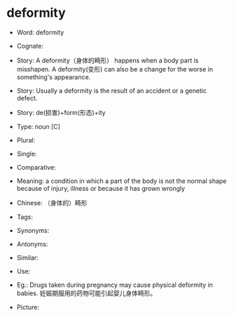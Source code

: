 # deformity

- Word: deformity
- Cognate: 
- Story: A deformity（身体的畸形） happens when a body part is misshapen. A deformity(变形) can also be a change for the worse in something's appearance.
- Story: Usually a deformity is the result of an accident or a genetic defect.
- Story: de(损害)+form(形态)+ity

- Type: noun [C]
- Plural: 
- Single: 
- Comparative: 
- Meaning: a condition in which a part of the body is not the normal shape because of injury, illness or because it has grown wrongly
- Chinese: （身体的）畸形
- Tags: 
- Synonyms: 
- Antonyms: 
- Similar: 
- Use: 
- Eg.: Drugs taken during pregnancy may cause physical deformity in babies. 妊娠期服用的药物可能引起婴儿身体畸形。
- Picture: 

